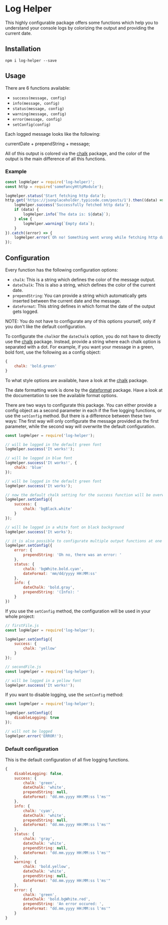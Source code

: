 # Log Helper

This highly configurable package offers some functions which help you to understand your console logs by colorizing the output and providing the current date.

## Installation

```npm i log-helper --save```

## Usage

There are 6 functions available:

* ```success(message, config)```
* ```info(message, config)```
* ```status(message, config)```
* ```warning(message, config)```
* ```error(message, config)```
* ```setConfig(config)```

Each logged message looks like the following:

currentDate + prependString + message;

All of this output is colored via the [chalk](https://github.com/chalk/chalk) package, and the color of the output is the main difference of all this functions.

### Example

```javascript
const logHelper = require('log-helper)';
const http = require('someFancyHttpModule');

logHelper.status('Start fetching http data');
http.get('https://jsonplaceholder.typicode.com/posts/1').then((data) => {
    logHelper.success('Successfully fetched http data');
    if (data) {
        logHelper.info(`The data is: ${data}`);
    } else {
        logHelper.warning(`Empty data`);
    }
}).catch((error) => {
    logHelper.error(`Oh no! Something went wrong while fetching http data: ${error}`);
});
```

## Configuration

Every function has the following configuration options:

* ```chalk```: This is a string which defines the color of the message output.
* ```dateChalk```: This is also a string, which defines the color of the current date.
* ```prependString```: You can provide a string which automatically gets inserted between the current date and the message.
* ```dateFormat```: This string defines in which format the date of the output gets logged.

NOTE: You do not have to configurate any of this options yourself, only if you don't like the default configuration.

To configurate the ```chalk```or the ```dateChalk``` option, you do not have to directly use the [chalk](https://github.com/chalk/chalk) package. Instead, provide a string where each chalk option is separated with a dot. For example, if you want your message in a green, bold font, use the following as a config object:

```javascript
{
    chalk: 'bold.green'
}
```

To what style options are available, have a look at the [chalk](https://github.com/chalk/chalk) package.

The date formatting work is done by the [dateformat](https://github.com/felixge/node-dateformat) package. Have a look at the documentation to see the available format options.

There are two ways to configurate this package. You can either provide a config object as a second parameter in each if the five logging functions, or use the ```setConfig``` method. But there is a difference between these two ways: The first way will only configurate the message provided as the first parameter, while the second way will overwrite the default configuration.

```javascript
const logHelper = require('log-helper');

// will be logged in the default green font
logHelper.success('It works!');

// will be logged in blue font
logHelper.success('It works!', {
    chalk: 'blue'
});

// will be logged in the default green font
logHelper.success('It works');

// now the default chalk setting for the success function will be overwritten
logHelper.setConfig({
    success: {
        chalk: 'bgBlack.white'
    }
});

// will be logged in a white font on black background
logHelper.success('It works');

// it is also possible to configurate multiple output functions at one time
logHelper.setConfig({
    error: {
        prependString: 'Oh no, there was an error: '
    },
    status: {
        chalk: 'bgWhite.bold.cyan',
        dateFormat: 'mm/dd/yyyy HH:MM:ss'
    },
    info: {
        dateChalk: 'bold.gray',
        prependString: '(Info): '
    }
})
```

If you use the ```setConfig``` method, the configuration will be used in your whole project:

```javascript
// firstFile.js
const logHelper = require('log-helper');

logHelper.setConfig({
    success: {
        chalk: 'yellow'
    }
});

// secondFile.js
const logHelper = require('log-helper');

// will be logged in a yellow font
logHelper.success('It works!');
```

If you want to disable logging, use the ```setConfig``` method:
```javascript
const logHelper = require('log-helper');

logHelper.setConfig({
    disableLogging: true
});

// will not be logged
logHelper.error('ERROR!');
```

### Default configuration

This is the default configuration of all five logging functions.

```javascript
{
    disableLogging: false,
    success: {
        chalk: 'green',
        dateChalk: 'white',
        prependString: null,
        dateFormat: "dd.mm.yyyy HH:MM:ss l'ms'"
    },
    info: {
        chalk: 'cyan',
        dateChalk: 'white',
        prependString: null,
        dateFormat: "dd.mm.yyyy HH:MM:ss l'ms'"
    },
    status: {
        chalk: 'gray',
        dateChalk: 'white',
        prependString: null,
        dateFormat: "dd.mm.yyyy HH:MM:ss l'ms'"
    },
    warning: {
        chalk: 'bold.yellow',
        dateChalk: 'white',
        prependString: null,
        dateFormat: "dd.mm.yyyy HH:MM:ss l'ms'"
    },
    error: {
        chalk: 'green',
        dateChalk: 'bold.bgWhite.red',
        prependString: 'An error occured: ',
        dateFormat: "dd.mm.yyyy HH:MM:ss l'ms'"
    }
}
```